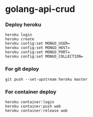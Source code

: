 # golang-api-crud


### Deploy heroku
    heroku login
    heroku create
    heroku config:set MONGO_USER=
    heroku config:set MONGO_HOST=
    heroku config:set MONGO_PORT=
    heroku config:set MONGO_COLLECTION=

### For git deploy
    git push --set-upstream heroku master

### For container deploy
    heroku container:login 
    heroku container:push web
    heroku container:release web
